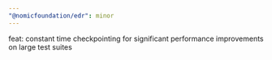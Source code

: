 ```yaml
---
"@nomicfoundation/edr": minor
---
```


feat: constant time checkpointing for significant performance improvements on large test suites
